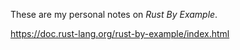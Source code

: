 These are my personal notes on _Rust By Example_.

https://doc.rust-lang.org/rust-by-example/index.html
